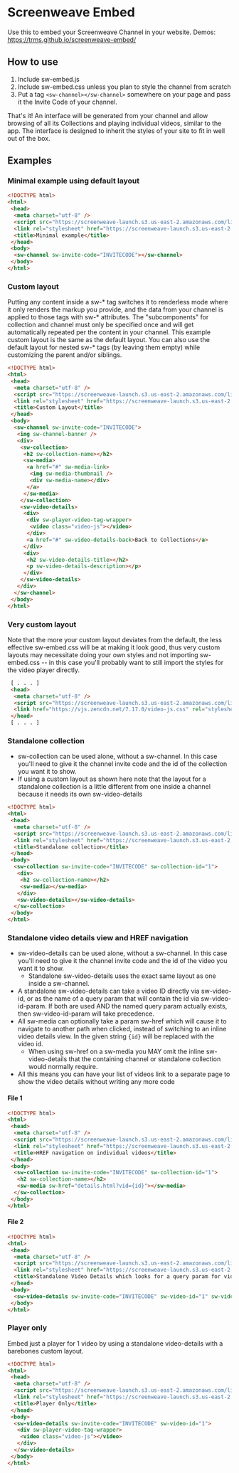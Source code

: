 # Screenweave Embed

Use this to embed your Screenweave Channel in your website. Demos: <https://trms.github.io/screenweave-embed/>

## How to use

1. Include sw-embed.js
2. Include sw-embed.css unless you plan to style the channel from scratch
3. Put a tag `<sw-channel></sw-channel>` somewhere on your page and pass it the Invite Code of your channel.

That's it! An interface will be generated from your channel and allow browsing of all its Collections and playing individual videos, similar to the app. The interface is designed to inherit the styles of your site to fit in well out of the box.

## Examples
### Minimal example using default layout

```html
<!DOCTYPE html>
<html>
 <head>
  <meta charset="utf-8" />
  <script src="https://screenweave-launch.s3.us-east-2.amazonaws.com/lib/sw-embed/sw-embed.js" defer></script>
  <link rel="stylesheet" href="https://screenweave-launch.s3.us-east-2.amazonaws.com/lib/sw-embed/sw-embed.css" />
  <title>Minimal example</title>
 </head>
 <body>
  <sw-channel sw-invite-code="INVITECODE"></sw-channel>
 </body>
</html>

```

### Custom layout

Putting any content inside a sw-* tag switches it to renderless mode where it only renders the markup you provide, and the data from your channel is applied to those tags with sw-* attributes. The "subcomponents" for collection and channel must only be specified once and will get automatically repeated per the content in your channel. This example custom layout is the same as the default layout.
You can also use the default layout for nested sw-* tags (by leaving them empty) while customizing the parent and/or siblings.
```html
<!DOCTYPE html>
<html>
 <head>
  <meta charset="utf-8" />
  <script src="https://screenweave-launch.s3.us-east-2.amazonaws.com/lib/sw-embed/sw-embed.js" defer></script>
  <link rel="stylesheet" href="https://screenweave-launch.s3.us-east-2.amazonaws.com/lib/sw-embed/sw-embed.css" />
  <title>Custom Layout</title>
 </head>
 <body>
  <sw-channel sw-invite-code="INVITECODE">
   <img sw-channel-banner />
   <div>
    <sw-collection>
     <h2 sw-collection-name></h2>
     <sw-media>
      <a href="#" sw-media-link>
       <img sw-media-thumbnail />
       <div sw-media-name></div>
      </a>
     </sw-media>
    </sw-collection>
    <sw-video-details>
     <div>
      <div sw-player-video-tag-wrapper>
       <video class="video-js"></video>
      </div>
      <a href="#" sw-video-details-back>Back to Collections</a>
     </div>
     <div>
      <h2 sw-video-details-title></h2>
      <p sw-video-details-description></p>
     </div>
    </sw-video-details>
   </div>
  </sw-channel>
 </body>
</html>

```

### Very custom layout

Note that the more your custom layout deviates from the default, the less effective sw-embed.css will be at making it look good, thus very custom layouts may necessitate doing your own styles and not importing sw-embed.css -- in this case you'll probably want to still import the styles for the video player directly.
```html
 [ . . . ]
 <head>
  <meta charset="utf-8" />
  <script src="https://screenweave-launch.s3.us-east-2.amazonaws.com/lib/sw-embed/sw-embed.js" defer></script>
  <link href="https://vjs.zencdn.net/7.17.0/video-js.css" rel="stylesheet" />
 </head>
 [ . . . ]
```

### Standalone collection

- sw-collection can be used alone, without a sw-channel. In this case you'll need to give it the channel invite code and the id of the collection you want it to show.
- If using a custom layout as shown here note that the layout for a standalone collection is a little different from one inside a channel because it needs its own sw-video-details

```html
<!DOCTYPE html>
<html>
 <head>
  <meta charset="utf-8" />
  <script src="https://screenweave-launch.s3.us-east-2.amazonaws.com/lib/sw-embed/sw-embed.js" defer></script>
  <link rel="stylesheet" href="https://screenweave-launch.s3.us-east-2.amazonaws.com/lib/sw-embed/sw-embed.css" />
  <title>Standalone collection</title>
 </head>
 <body>
  <sw-collection sw-invite-code="INVITECODE" sw-collection-id="1">
   <div>
    <h2 sw-collection-name></h2>
    <sw-media></sw-media>
   </div>
   <sw-video-details></sw-video-details>
  </sw-collection>
 </body>
</html>
```


### Standalone video details view and HREF navigation

- sw-video-details can be used alone, without a sw-channel. In this case you'll need to give it the channel invite code and the id of the video you want it to show.
    - Standalone sw-video-details uses the exact same layout as one inside a sw-channel.
- A standalone sw-video-details can take a video ID directly via sw-video-id, or as the name of a query param that will contain the id via sw-video-id-param. If both are used AND the named query param actually exists, then sw-video-id-param will take precedence.
- All sw-media can optionally take a param sw-href which will cause it to navigate to another path when clicked, instead of switching to an inline video details view. In the given string `{id}` will be replaced with the video id.
    - When using sw-href on a sw-media you MAY omit the inline sw-video-details that the containing channel or standalone collection would normally require.
- All this means you can have your list of videos link to a separate page to show the video details without writing any more code

#### File 1

```html
<!DOCTYPE html>
<html>
 <head>
  <meta charset="utf-8" />
  <script src="https://screenweave-launch.s3.us-east-2.amazonaws.com/lib/sw-embed/sw-embed.js" defer></script>
  <link rel="stylesheet" href="https://screenweave-launch.s3.us-east-2.amazonaws.com/lib/sw-embed/sw-embed.css" />
  <title>HREF navigation on individual videos</title>
 </head>
 <body>
  <sw-collection sw-invite-code="INVITECODE" sw-collection-id="1">
   <h2 sw-collection-name></h2>
   <sw-media sw-href="details.html?vid={id}"></sw-media>
  </sw-collection>
 </body>
</html>
```

#### File 2

```html
<!DOCTYPE html>
<html>
 <head>
  <meta charset="utf-8" />
  <script src="https://screenweave-launch.s3.us-east-2.amazonaws.com/lib/sw-embed/sw-embed.js" defer></script>
  <link rel="stylesheet" href="https://screenweave-launch.s3.us-east-2.amazonaws.com/lib/sw-embed/sw-embed.css" />
  <title>Standalone Video Details which looks for a query param for video ID and also has a default</title>
 </head>
 <body>
  <sw-video-details sw-invite-code="INVITECODE" sw-video-id="1" sw-video-id-param="vid"></sw-video-details>
 </body>
</html>
```

### Player only

Embed just a player for 1 video by using a standalone video-details with a barebones custom layout.

```html
<!DOCTYPE html>
<html>
 <head>
  <meta charset="utf-8" />
  <script src="https://screenweave-launch.s3.us-east-2.amazonaws.com/lib/sw-embed/sw-embed.js" defer></script>
  <link rel="stylesheet" href="https://screenweave-launch.s3.us-east-2.amazonaws.com/lib/sw-embed/sw-embed.css" />
  <title>Player Only</title>
 </head>
 <body>
  <sw-video-details sw-invite-code="INVITECODE" sw-video-id="1">
   <div sw-player-video-tag-wrapper>
    <video class="video-js"></video>
   </div>
  </sw-video-details>
 </body>
</html>

```
